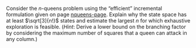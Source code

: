 

Consider the $n$-queens problem using the
“efficient” incremental formulation given on page <a class="pageRef" id="pageref" title="" href="#">nqueens-page</a>. Explain why the state
space has at least $\sqrt[3]{n!}$ states and estimate the largest $n$
for which exhaustive exploration is feasible. (<i>Hint</i>:
Derive a lower bound on the branching factor by considering the maximum
number of squares that a queen can attack in any column.)
